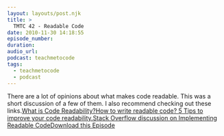 ```yaml
---
layout: layouts/post.njk
title: >
  TMTC 42 - Readable Code
date: 2010-11-30 14:18:55
episode_number:
duration:
audio_url:
podcast: teachmetocode
tags:
  - teachmetocode
  - podcast
---
```


There are a lot of opinions about what makes code readable. This was a short discussion of a few of them. I also recommend checking out these links.[What is Code Readability?](https://www.perlmonks.org/?node_id=592616)[How to write readable code? 5 Tips to improve your code readability.](https://www.makinggoodsoftware.com/2009/06/22/how-to-write-readable-code/)[Stack Overflow discussion on Implementing Readable Code](https://stackoverflow.com/questions/550861/improving-code-readability)[Download this Episode](https://traffic.libsyn.com/charlesmaxwood/TMTC42CodeReadability.mp3)
